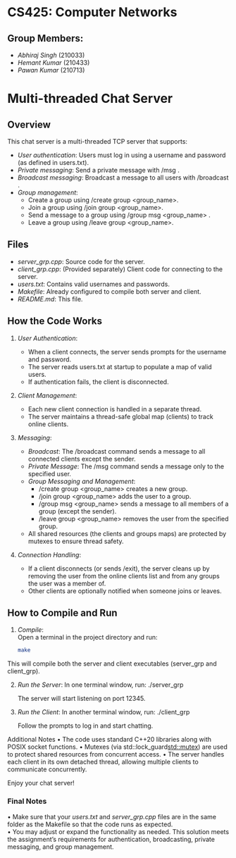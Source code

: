 # CS425: Computer Networks

## Group Members:
- *Abhiraj Singh* (210033)
- *Hemant Kumar* (210433)
- *Pawan Kumar* (210713)

# Multi-threaded Chat Server

## Overview

This chat server is a multi-threaded TCP server that supports:
- *User authentication*: Users must log in using a username and password (as defined in users.txt).
- *Private messaging*: Send a private message with /msg <username> <message>.
- *Broadcast messaging*: Broadcast a message to all users with /broadcast <message>.
- *Group management*: 
  - Create a group using /create group <group_name>.
  - Join a group using /join group <group_name>.
  - Send a message to a group using /group msg <group_name> <message>.
  - Leave a group using /leave group <group_name>.

## Files

- *server_grp.cpp*: Source code for the server.
- *client_grp.cpp*: (Provided separately) Client code for connecting to the server.
- *users.txt*: Contains valid usernames and passwords.
- *Makefile*: Already configured to compile both server and client.
- *README.md*: This file.

## How the Code Works

1. *User Authentication*:
   - When a client connects, the server sends prompts for the username and password.
   - The server reads users.txt at startup to populate a map of valid users.
   - If authentication fails, the client is disconnected.

2. *Client Management*:
   - Each new client connection is handled in a separate thread.
   - The server maintains a thread-safe global map (clients) to track online clients.

3. *Messaging*:
   - *Broadcast*: The /broadcast command sends a message to all connected clients except the sender.
   - *Private Message*: The /msg command sends a message only to the specified user.
   - *Group Messaging and Management*:
     - /create group <group_name> creates a new group.
     - /join group <group_name> adds the user to a group.
     - /group msg <group_name> <message> sends a message to all members of a group (except the sender).
     - /leave group <group_name> removes the user from the specified group.
   - All shared resources (the clients and groups maps) are protected by mutexes to ensure thread safety.

4. *Connection Handling*:
   - If a client disconnects (or sends /exit), the server cleans up by removing the user from the online clients list and from any groups the user was a member of.
   - Other clients are optionally notified when someone joins or leaves.

## How to Compile and Run
1. *Compile*:  
   Open a terminal in the project directory and run:
   ```bash
   make

This will compile both the server and client executables (server_grp and client_grp).

2. *Run the Server*:
   In one terminal window, run:
   ./server_grp

   The server will start listening on port 12345.

3. *Run the Client*:
   In another terminal window, run:
   ./client_grp

   Follow the prompts to log in and start chatting.

Additional Notes
	•	The code uses standard C++20 libraries along with POSIX socket functions.
	•	Mutexes (via std::lock_guard<std::mutex>) are used to protect shared resources from concurrent access.
	•	The server handles each client in its own detached thread, allowing multiple clients to communicate concurrently.

Enjoy your chat server!

### Final Notes

• Make sure that your *users.txt* and *server_grp.cpp* files are in the same folder as the Makefile so that the code runs as expected.  
• You may adjust or expand the functionality as needed. This solution meets the assignment’s requirements for authentication, broadcasting, private messaging, and group management.
